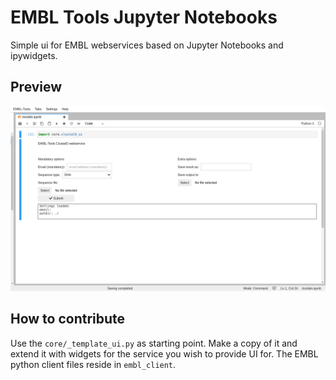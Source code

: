 # EMBL Tools Jupyter Notebooks

Simple ui for EMBL webservices based on Jupyter Notebooks and ipywidgets.

## Preview

![ClustalO preview](img/clustalo_preview.png)

## How to contribute

Use the `core/_template_ui.py` as starting point. Make a copy of it and extend it with widgets for the service you wish to provide UI for. The EMBL python client files reside in `embl_client`.